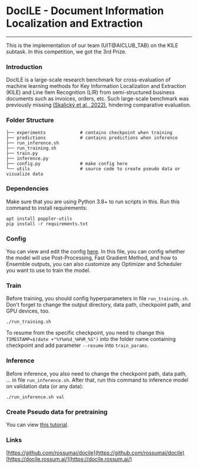 # DocILE - Document Information Localization and Extraction

---
This is the implementation of our team (UIT@AICLUB_TAB) on the KILE subtask. In this competition, we got the 3rd Prize.  

### Introduction
DocILE is a large-scale research benchmark for cross-evaluation of machine learning methods for Key Information Localization and Extraction (KILE) and Line Item Recognition (LIR) from semi-structured business documents such as invoices, orders, etc. Such large-scale benchmark was previously missing [(Skalický et al., 2022)](https://link.springer.com/chapter/10.1007/978-3-031-13643-6_8), hindering comparative evaluation.

### Folder Structure

```
├── experiments             # contains checkpoint when training
├── predictions             # contains predictions when inference
├── run_inference.sh
├── run_training.sh
├── train.py
├── inference.py
├── config.py               # make config here
└── utils                   # source code to create pseudo data or visualize data
```

### Dependencies

Make sure that you are using Python 3.8+ to run scripts in this. Run this command to install requirements:

```
apt install poppler-utils
pip install -r requirements.txt
```

### Config

You can view and edit the config [here](config.py). In this file, you can config whether the model will use Post-Processing, Fast Gradient Method, and how to Ensemble outputs, you can also customize any Optimizer and Scheduler you want to use to train the model.   

### Train

Before training, you should config hyperparameters in file `run_training.sh`. Don't forget to change the output directory, data path, checkpoint path, and GPU devices, too. 

```
./run_training.sh
```

To resume from the specific checkpoint, you need to change this  `TIMESTAMP=$(date +"%Y%m%d_%H%M_%S")` into the folder name containing checkpoint and add parameter `--resume` into `train_params`.

### Inference

Before inference, you also need to change the checkpoint path, data path, ... in file `run_inference.sh`. After that, run this command to inference model on validation data (or any data):

```
./run_inference.sh val
```

### Create Pseudo data for pretraining

You can view [this tutorial](utils/unlabeled/README.md).

### Links 

[https://github.com/rossumai/docile](https://github.com/rossumai/docile)
[https://docile.rossum.ai/](https://docile.rossum.ai/)